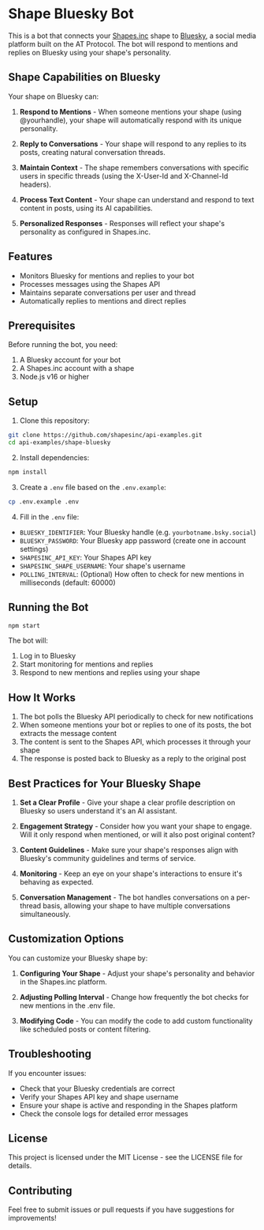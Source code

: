# Shape Bluesky Bot

This is a bot that connects your [Shapes.inc](https://shapes.inc) shape to [Bluesky](https://bsky.app), a social media platform built on the AT Protocol. The bot will respond to mentions and replies on Bluesky using your shape's personality.

## Shape Capabilities on Bluesky

Your shape on Bluesky can:

1. **Respond to Mentions** - When someone mentions your shape (using @yourhandle), your shape will automatically respond with its unique personality.

2. **Reply to Conversations** - Your shape will respond to any replies to its posts, creating natural conversation threads.

3. **Maintain Context** - The shape remembers conversations with specific users in specific threads (using the X-User-Id and X-Channel-Id headers).

4. **Process Text Content** - Your shape can understand and respond to text content in posts, using its AI capabilities.

5. **Personalized Responses** - Responses will reflect your shape's personality as configured in Shapes.inc.

## Features

- Monitors Bluesky for mentions and replies to your bot
- Processes messages using the Shapes API
- Maintains separate conversations per user and thread
- Automatically replies to mentions and direct replies

## Prerequisites

Before running the bot, you need:

1. A Bluesky account for your bot
2. A Shapes.inc account with a shape
3. Node.js v16 or higher

## Setup

1. Clone this repository:
```bash
git clone https://github.com/shapesinc/api-examples.git
cd api-examples/shape-bluesky
```

2. Install dependencies:
```bash
npm install
```

3. Create a `.env` file based on the `.env.example`:
```bash
cp .env.example .env
```

4. Fill in the `.env` file:
- `BLUESKY_IDENTIFIER`: Your Bluesky handle (e.g. `yourbotname.bsky.social`)
- `BLUESKY_PASSWORD`: Your Bluesky app password (create one in account settings)
- `SHAPESINC_API_KEY`: Your Shapes API key
- `SHAPESINC_SHAPE_USERNAME`: Your shape's username 
- `POLLING_INTERVAL`: (Optional) How often to check for new mentions in milliseconds (default: 60000)

## Running the Bot

```bash
npm start
```

The bot will:
1. Log in to Bluesky
2. Start monitoring for mentions and replies
3. Respond to new mentions and replies using your shape

## How It Works

1. The bot polls the Bluesky API periodically to check for new notifications
2. When someone mentions your bot or replies to one of its posts, the bot extracts the message content
3. The content is sent to the Shapes API, which processes it through your shape
4. The response is posted back to Bluesky as a reply to the original post

## Best Practices for Your Bluesky Shape

1. **Set a Clear Profile** - Give your shape a clear profile description on Bluesky so users understand it's an AI assistant.

2. **Engagement Strategy** - Consider how you want your shape to engage. Will it only respond when mentioned, or will it also post original content?

3. **Content Guidelines** - Make sure your shape's responses align with Bluesky's community guidelines and terms of service.

4. **Monitoring** - Keep an eye on your shape's interactions to ensure it's behaving as expected.

5. **Conversation Management** - The bot handles conversations on a per-thread basis, allowing your shape to have multiple conversations simultaneously.

## Customization Options

You can customize your Bluesky shape by:

1. **Configuring Your Shape** - Adjust your shape's personality and behavior in the Shapes.inc platform.

2. **Adjusting Polling Interval** - Change how frequently the bot checks for new mentions in the .env file.

3. **Modifying Code** - You can modify the code to add custom functionality like scheduled posts or content filtering.

## Troubleshooting

If you encounter issues:

- Check that your Bluesky credentials are correct
- Verify your Shapes API key and shape username
- Ensure your shape is active and responding in the Shapes platform
- Check the console logs for detailed error messages

## License

This project is licensed under the MIT License - see the LICENSE file for details.

## Contributing

Feel free to submit issues or pull requests if you have suggestions for improvements! 